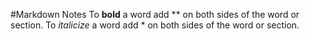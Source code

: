 #Markdown Notes
To **bold** a word add \** on both sides of the word or section.
To *italicize* a word add \* on both sides of the word or section.

